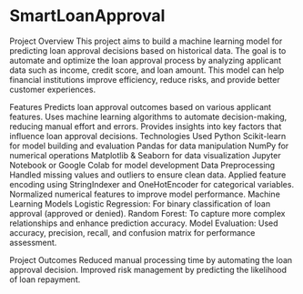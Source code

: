 # SmartLoanApproval
Project Overview
This project aims to build a machine learning model for predicting loan approval decisions based on historical data. The goal is to automate and optimize the loan approval process by analyzing applicant data such as income, credit score, and loan amount. This model can help financial institutions improve efficiency, reduce risks, and provide better customer experiences.

Features
Predicts loan approval outcomes based on various applicant features.
Uses machine learning algorithms to automate decision-making, reducing manual effort and errors.
Provides insights into key factors that influence loan approval decisions.
Technologies Used
Python
Scikit-learn for model building and evaluation
Pandas for data manipulation
NumPy for numerical operations
Matplotlib & Seaborn for data visualization
Jupyter Notebook or Google Colab for model development
Data Preprocessing
Handled missing values and outliers to ensure clean data.
Applied feature encoding using StringIndexer and OneHotEncoder for categorical variables.
Normalized numerical features to improve model performance.
Machine Learning Models
Logistic Regression: For binary classification of loan approval (approved or denied).
Random Forest: To capture more complex relationships and enhance prediction accuracy.
Model Evaluation: Used accuracy, precision, recall, and confusion matrix for performance assessment.

Project Outcomes
Reduced manual processing time by automating the loan approval decision.
Improved risk management by predicting the likelihood of loan repayment.

